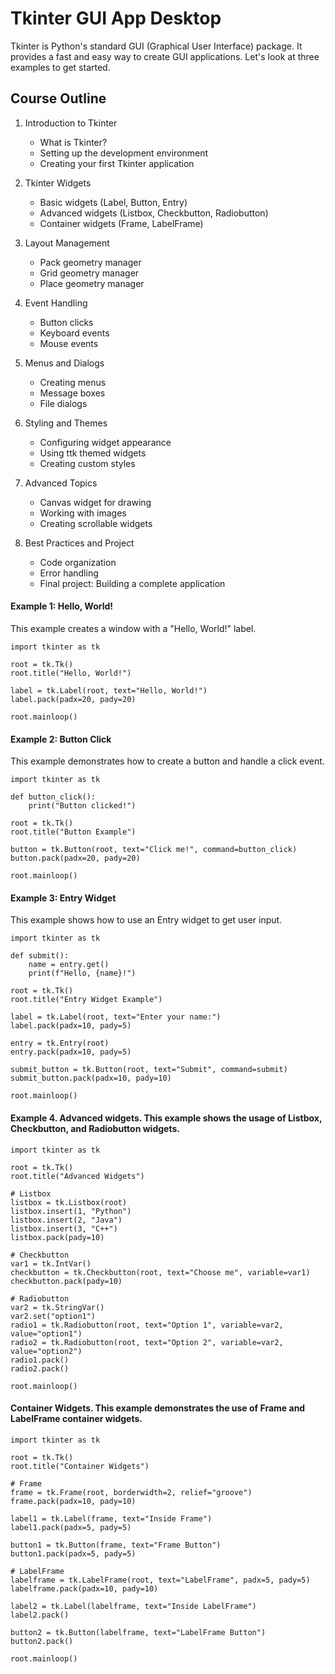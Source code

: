 # Tkinter GUI App Desktop

Tkinter is Python's standard GUI (Graphical User Interface) package. It provides a fast and easy way to create GUI applications. Let's look at three examples to get started.

## Course Outline

1. Introduction to Tkinter
   - What is Tkinter?
   - Setting up the development environment
   - Creating your first Tkinter application

2. Tkinter Widgets
   - Basic widgets (Label, Button, Entry)
   - Advanced widgets (Listbox, Checkbutton, Radiobutton)
   - Container widgets (Frame, LabelFrame)

3. Layout Management
   - Pack geometry manager
   - Grid geometry manager
   - Place geometry manager

4. Event Handling
   - Button clicks
   - Keyboard events
   - Mouse events

5. Menus and Dialogs
   - Creating menus
   - Message boxes
   - File dialogs

6. Styling and Themes
   - Configuring widget appearance
   - Using ttk themed widgets
   - Creating custom styles

7. Advanced Topics
   - Canvas widget for drawing
   - Working with images
   - Creating scrollable widgets

8. Best Practices and Project
   - Code organization
   - Error handling
   - Final project: Building a complete application



####  Example 1: Hello, World! 
This example creates a window with a "Hello, World!" label.

```
import tkinter as tk

root = tk.Tk()
root.title("Hello, World!")

label = tk.Label(root, text="Hello, World!")
label.pack(padx=20, pady=20)

root.mainloop()
```

####  Example 2: Button Click
This example demonstrates how to create a button and handle a click event.

```
import tkinter as tk

def button_click():
    print("Button clicked!")

root = tk.Tk()
root.title("Button Example")

button = tk.Button(root, text="Click me!", command=button_click)
button.pack(padx=20, pady=20)

root.mainloop()
```

####  Example 3: Entry Widget
This example shows how to use an Entry widget to get user input.
```
import tkinter as tk

def submit():
    name = entry.get()
    print(f"Hello, {name}!")

root = tk.Tk()
root.title("Entry Widget Example")

label = tk.Label(root, text="Enter your name:")
label.pack(padx=10, pady=5)

entry = tk.Entry(root)
entry.pack(padx=10, pady=5)

submit_button = tk.Button(root, text="Submit", command=submit)
submit_button.pack(padx=10, pady=10)

root.mainloop()
```

#### Example 4. Advanced widgets. This example shows the usage of Listbox, Checkbutton, and Radiobutton widgets.
```
import tkinter as tk

root = tk.Tk()
root.title("Advanced Widgets")

# Listbox
listbox = tk.Listbox(root)
listbox.insert(1, "Python")
listbox.insert(2, "Java")
listbox.insert(3, "C++")
listbox.pack(pady=10)

# Checkbutton
var1 = tk.IntVar()
checkbutton = tk.Checkbutton(root, text="Choose me", variable=var1)
checkbutton.pack(pady=10)

# Radiobutton
var2 = tk.StringVar()
var2.set("option1")
radio1 = tk.Radiobutton(root, text="Option 1", variable=var2, value="option1")
radio2 = tk.Radiobutton(root, text="Option 2", variable=var2, value="option2")
radio1.pack()
radio2.pack()

root.mainloop()
```
####  Container Widgets. This example demonstrates the use of Frame and LabelFrame container widgets.
```
import tkinter as tk

root = tk.Tk()
root.title("Container Widgets")

# Frame
frame = tk.Frame(root, borderwidth=2, relief="groove")
frame.pack(padx=10, pady=10)

label1 = tk.Label(frame, text="Inside Frame")
label1.pack(padx=5, pady=5)

button1 = tk.Button(frame, text="Frame Button")
button1.pack(padx=5, pady=5)

# LabelFrame
labelframe = tk.LabelFrame(root, text="LabelFrame", padx=5, pady=5)
labelframe.pack(padx=10, pady=10)

label2 = tk.Label(labelframe, text="Inside LabelFrame")
label2.pack()

button2 = tk.Button(labelframe, text="LabelFrame Button")
button2.pack()

root.mainloop()
```

